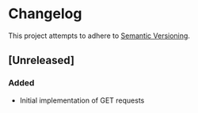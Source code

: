 # Changelog

This project attempts to adhere to [Semantic Versioning](http://semver.org).

## [Unreleased]

### Added

- Initial implementation of GET requests
